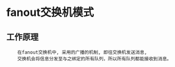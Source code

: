 # fanout交换机模式

## 工作原理
```
    在fanout交换机中, 采用的广播的机制, 即往交换机发送消息,
    交换机会将信息分发至与之绑定的所有队列，所以所有队列都能接收到消息。
```
